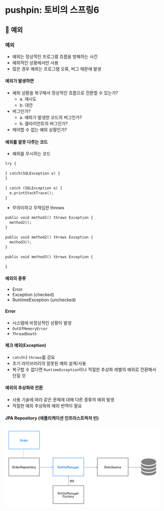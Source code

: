 # pushpin: 토비의 스프링6
## :seedling: 예외

### 예외
- 예외는 정상적인 프로그램 흐름을 방해하는 사건
- 예외적인 상황에서만 사용
- 많은 경우 예외는 프로그램 오류, 버그 때문에 발생

#### 예외가 발생하면 
- 예외 상황을 복구해서 정상적인 흐름으로 전환할 수 있는가?
  - a. 재시도
  - b. 대안
- 버그인가?
  - a. 예외가 발생한 코드의 버그인가?
  - b. 클라이언트의 버그인가?
- 제어할 수 없는 예외 상황인가?


#### 예외를 잘못 다루는 코드
- 예외를 무시하는 코드

```text
try {

} catch(SQLException e) {
}

} catch (SQLException e) {
  e.printStackTrace();
}
```

- 무의미하고 무책임한 throws
```text
public void method1() throws Exception {
  method2();
}

public void method2() throws Exception {
  method3();
}

public void method3() throws Exception {

}

```

#### 예외의 종류
- Error
- Exception (checked)
- RuntimeException (unchecked)

#### Error
- 시스템에 비정상적인 상황이 발생
- `OutOfMemoryError`
- `ThreadDeath`

#### 체크 예외(Exception)
- `catch`나 `throws`를 강요
- 초기 라이브러리의 잘못된 예외 설계/사용
- 복구할 수 없다면 `RuntimeException`이나 적절한 추상화 레벨의 예외로 전환해서 던질 것

#### 예외의 추상화와 전환
- 사용 기술에 따라 같은 문제에 대해 다른 종류의 예외 발생
- 적절한 예외 추상화와 예외 번역이 필요


#### JPA Repository (애플리케이션 인프라스트럭처 빈)


![](./images/018.png)